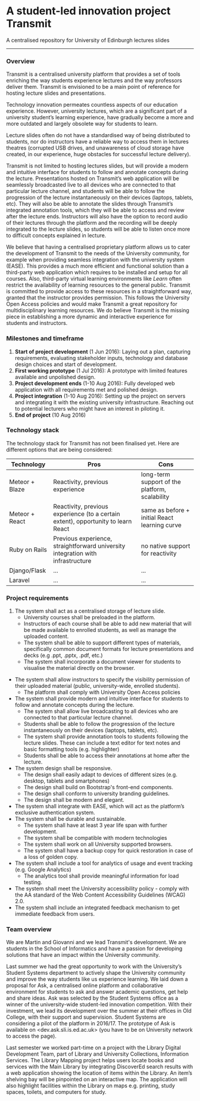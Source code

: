 A student-led innovation project
Transmit
=========================
A centralised repository for University of Edinburgh lectures slides

-----

### Overview
Transmit is a centralised university platform that provides a set of tools enriching the way students experience lectures and the way professors deliver them. Transmit is envisioned to be a main point of reference for hosting lecture slides and presentations. 

Technology innovation permeates countless aspects of our education experience. However, university lectures, which are a significant part of a university student’s learning experience, have gradually become a more and more outdated and largely obsolete way for students to learn.

Lecture slides often do not have a standardised way of being distributed to students, nor do instructors have a reliable way to access them in lectures theatres (corrupted USB drives, and unawareness of cloud storage have created, in our experience, huge obstacles for successful lecture delivery).

Transmit is not limited to hosting lectures slides, but will provide a modern and intuitive interface for students to follow and annotate concepts during the lecture. Presentations hosted on Transmit’s web application will be seamlessly broadcasted live to all devices who are connected to that particular lecture channel, and students will be able to follow the progression of the lecture instantaneously on their devices (laptops, tablets, etc). They will also be able to annotate the slides through Transmit’s integrated annotation tools, which they will be able to access and review after the lecture ends. Instructors will also have the option to record audio of their lectures through the platform and the recording will be deeply integrated to the lecture slides, so students will be able to listen once more to difficult concepts explained in lecture.

We believe that having a centralised proprietary platform allows us to cater the development of Transmit to the needs of the University community, for example when providing seamless integration with the university system (EASE). This provides a much more efficient and functional solution than a third-party web application which requires to be installed and setup for all courses. Also,  third-party virtual learning environments like *Learn* often restrict the availability of learning resources to the general public. Transmit is committed to provide access to these resources in a straightforward way, granted that the instructor provides permission. This follows the University Open Access policies and would make Transmit a great repository for multidisciplinary learning resources.
We do believe Transmit is the missing piece in establishing a more dynamic and interactive experience for students and instructors.

### Milestones and timeframe
1. **Start of project development** (1 Jun 2016): Laying out a plan,  capturing requirements, evaluating stakeholder inputs, technology and database design choices and start of development.
2. **First working prototype** (1 Jul 2016):  A prototype with limited features available and unpolished design.
3. **Project development ends** (1-10 Aug 2016): Fully developed web application with all requirements met and polished design.
4. **Project integration** (1-10 Aug 2016): Setting up the project on servers and integrating it with the existing university infrastructure. Reaching out to potential lecturers who might have an interest in piloting it.
5. **End of project** (10 Aug 2016)

### Technology stack
The technology stack for Transmit has not been finalised yet.
Here are different options that are being considered:

Technology    | Pros          | Cons
------------- | ------------- | -------------
Meteor + Blaze    | Reactivity, previous experience    | long-term support of the platform, scalability
Meteor + React    | Reactivity, previous experience (to a certain extent), opportunity to learn React    | same as before + initial React learning curve
Ruby on Rails| Previous experience, straightforward university integration with infrastructure| no native support for reactivity
Django/Flask| ... | ...
Laravel | ... | ...


### Project requirements
1. The system shall act as a centralised storage of lecture slide.
	- University courses shall be preloaded in the platform.
	- Instructors of each course shall be able to add new material that will be made available to enrolled students, as well as manage the uploaded content.
	- The system shall be able to support different types of materials, specifically common document formats for lecture presentations and decks (e.g .ppt, .pptx, .pdf, etc.)
	- The system shall incorporate a document viewer for students to visualise the material directly on the browser.
- The system shall allow instructors to specify the visibility permission of their uploaded material (public, university-wide, enrolled students).
	- The platform shall comply with University Open Access policies
- The system shall provide modern and intuitive interface for students to follow and annotate concepts during the lecture.
	- The system shall allow live broadcasting to all devices who are connected to that particular lecture channel.
	- Students shall be able to follow the progression of the lecture instantaneously on their devices (laptops, tablets, etc).
	- The system shall provide annotation tools to students following the lecture slides. These can include a text editor for text notes and basic formatting tools (e.g. highlighter)
	- Students shall be able to access their annotations at home after the lecture.
- The system design shall be responsive.
	- The design shall easily adapt to devices of different sizes (e.g. desktop, tablets and smartphones)
	- The design shall build on Bootstrap's front-end components.
	- The design shall conform to university branding guidelines.
	- The design shall be modern and elegant.
- The system shall integrate with EASE, which will act as the platform’s exclusive authentication system.
- The system shall be durable and sustainable.
	- The system shall have at least 3 year life span with further development.
	- The system shall be compatible with modern technologies
	- The system shall work on all University supported browsers.
	- The system shall have a backup copy for quick restoration in case of a loss of golden copy.
- The system shall include a tool for analytics of usage and event tracking (e.g. Google Analytics)
	- The analytics tool shall provide meaningful information for load testing.
- The system shall meet the University accessibility policy - comply with the AA standard of the Web Content Accessibility Guidelines (WCAG) 2.0.
- The system shall include an integrated feedback mechanism to get immediate feedback from users.

### Team overview
We are Martin and Giovanni and we lead Transmit's development. We are students in the School of Informatics and have a passion for developing solutions that have an impact within the University community.

Last summer we had the great opportunity to work with the University’s Student Systems department to actively shape the University community and improve the way students like us experience learning. We laid down a proposal for Ask, a centralised online platform and collaborative environment for students to ask and answer academic questions, get help and share ideas. Ask was selected by the Student Systems office as a winner of the university-wide student-led innovation competition. With their investment, we lead its development over the summer at their offices in Old College, with their support and supervision. Student Systems are considering a pilot of the platform in 2016/17. The prototype of Ask is available on <dev.ask.sli.is.ed.ac.uk> (you have to be on University network to access the page).

Last semester we worked part-time on a project with the Library Digital Development Team, part of Library and University Collections, Information Services. The Library Mapping project helps users locate books and services with the Main Library by integrating DiscoverEd search results with a web application showing the location of items within the Library. An item’s shelving bay will be pinpointed on an interactive map. The application will also highlight facilities within the Library on maps e.g. printing, study spaces, toilets, and computers for study.